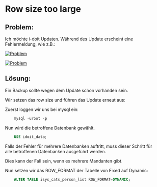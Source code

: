 # Row size too large

## Problem:

Ich möchte i-doit Updaten. Während des Update erscheint eine Fehlermeldung, wie z.B.:

[![Problem](../../assets/images/de/administration/troubleshooting/row-size-too-large/1-rstl.png)](../../assets/images/de/administration/troubleshooting/row-size-too-large/1-rstl.png)

[![Problem](../../assets/images/de/administration/troubleshooting/row-size-too-large/2-rstl.png)](../../assets/images/de/administration/troubleshooting/row-size-too-large/2-rstl.png)

## Lösung:

Ein Backup sollte wegen dem Update schon vorhanden sein.

Wir setzen das row size und führen das Update erneut aus:

Zuerst loggen wir uns bei mysql ein:

```sql
    mysql -uroot -p
```

Nun wird die betroffene Datenbank gewählt.

```sql
    USE idoit_data;
```

Falls der Fehler für mehrere Datenbanken auftritt, muss dieser Schritt für alle betroffenen Datenbanken ausgeführt werden.

Dies kann der Fall sein, wenn es mehrere Mandanten gibt.

Nun setzen wir das ROW\_FORMAT der Tabelle von Fixed auf Dynamic:

```sql
    ALTER TABLE isys_cats_person_list ROW_FORMAT=DYNAMIC;
```
